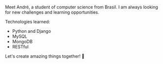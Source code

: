 Meet André, a student of computer science from Brasil.
I am always looking for new challenges and learning opportunities.

Technologies learned:
- Python and Django
- MySQL
- MongoDB
- RESTful
  
Let's create amazing things together! 🤝
